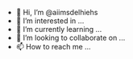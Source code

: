 - 👋 Hi, I’m @aiimsdelhiehs
- 👀 I’m interested in ...
- 🌱 I’m currently learning ...
- 💞️ I’m looking to collaborate on ...
- 📫 How to reach me ...

<!---
aiimsdelhiehs/aiimsdelhiehs is a ✨ special ✨ repository because its `README.md` (this file) appears on your GitHub profile.
You can click the Preview link to take a look at your changes.
--->
